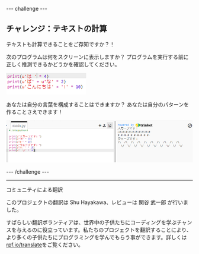--- challenge ---

## チャレンジ：テキストの計算

テキストも計算できることをご存知ですか？！

次のプログラムは何をスクリーンに表示しますか？ プログラムを実行する前に正しく推測できるかどうかを確認してください。

![スクリーンショット](images/me-text-calc.png)

あなたは自分の言葉を構成することはできますか？ あなたは自分のパターンを作ることさえできます！

![スクリーンショット](images/me-patterns.png)

--- /challenge ---


***
コミュニティによる翻訳

このプロジェクトの翻訳は Shu Hayakawa、レビューは 関谷 武一郎 が行いました。

すばらしい翻訳ボランティアは、世界中の子供たちにコーディングを学ぶチャンスを与えるのに役立っています。私たちのプロジェクトを翻訳することにより、より多くの子供たちにプログラミングを学んでもらう事ができます。詳しくは[rpf.io/translate](https://rpf.io/translate)をご覧ください。